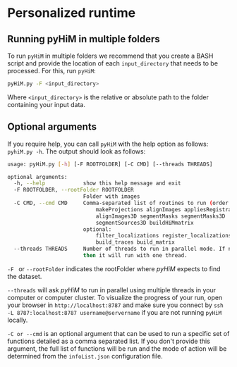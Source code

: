 # Personalized runtime 

## Running pyHiM in multiple folders
To run `pyHiM` in multiple folders we recommend that you create a BASH script and provide the location of each `input_directory` that needs to be processed. For this, run `pyHiM`:
```bash
pyHiM.py -F <input_directory>
```
Where `<input_directory>` is the relative or absolute path to the folder containing your input data.

## Optional arguments

If you require help, you can call `pyHiM` with the help option as follows: `pyhiM.py -h`. The output should look as follows:
```sh
usage: pyHiM.py [-h] [-F ROOTFOLDER] [-C CMD] [--threads THREADS]

optional arguments:
  -h, --help            show this help message and exit
  -F ROOTFOLDER, --rootFolder ROOTFOLDER
                        Folder with images
  -C CMD, --cmd CMD     Comma-separated list of routines to run (order matters!):
                            makeProjections alignImages appliesRegistrations
                            alignImages3D segmentMasks segmentMasks3D
                            segmentSources3D buildHiMmatrix
                        optional:
                            filter_localizations register_localizations
                            build_traces build_matrix
  --threads THREADS     Number of threads to run in parallel mode. If none,
                        then it will run with one thread.
```



```-F ``` or ```--rootFolder``` indicates the rootFolder where *pyHiM* expects to find the dataset.

```--threads``` will ask *pyHiM* to run in parallel using multiple threads in your computer or computer cluster. To visualize the progress of your run,  open your browser in ```http://localhost:8787``` and make sure you connect by ```ssh -L 8787:localhost:8787 username@servername``` if you are not running `pyHiM` locally.

```-C or --cmd``` is an optional argument that can be used to run a specific set of functions detailed as a comma separated list. If you don't provide this argument, the full list of functions will be run and the mode of action will be determined from the ```infoList.json``` configuration file.